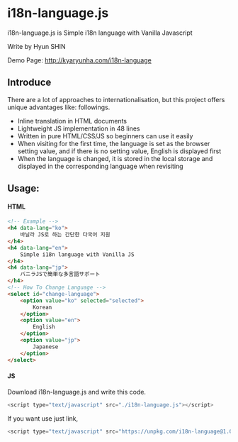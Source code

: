 # i18n-language.js

i18n-language.js is Simple i18n language with Vanilla Javascript

Write by Hyun SHIN

Demo Page: http://kyaryunha.com/i18n-language



## Introduce

There are a lot of approaches to internationalisation, but this project offers unique advantages like: followings. 

- Inline translation in HTML documents
- Lightweight JS implementation in 48 lines
- Written in pure HTML/CSS/JS so beginners can use it easily
- When visiting for the first time, the language is set as the browser setting value, and if there is no setting value, English is displayed first
- When the language is changed, it is stored in the local storage and displayed in the corresponding language when revisiting


## Usage:

#### HTML

```html
<!-- Example -->
<h4 data-lang="ko">
    바닐라 JS로 하는 간단한 다국어 지원
</h4>
<h4 data-lang="en">
    Simple i18n language with Vanilla JS
</h4>
<h4 data-lang="jp">
    バニラJSで簡単な多言語サポート
</h4>
<!-- How To Change Language -->
<select id="change-language">
    <option value="ko" selected="selected">
        Korean
    </option>
    <option value="en">
        English
    </option>
    <option value="jp">
        Japanese
    </option>
</select> 
```


#### JS
Download i18n-language.js and write this code. 

```js
<script type="text/javascript" src="./i18n-language.js"></script>
```

If you want use just link, 

```javascript
<script type="text/javascript" src="https://unpkg.com/i18n-language@1.0.4/i18n-language.js"></script>
```



